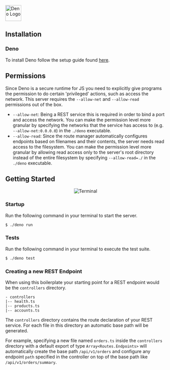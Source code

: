 <a href="https://deno.land"><img src="https://deno.land/logo.svg" alt="Deno Logo" width="50"/></a>

## Installation
### Deno
To install Deno follow the setup guide found [here](https://deno.land/#installation).

## Permissions
Since Deno is a secure runtime for JS you need to explicitly give programs the permission to do certain 'privileged' actions, such as access the network. This server requires the `--allow-net` and `--allow-read` permissions out of the box.

- `--allow-net`: Being a REST service this is required in order to bind a port and access the network. You can make the permission level more granular by specifying the networks that the service has access to (e.g. `--allow-net:0.0.0.0`) in the `./deno` executable.
- `--allow-read`: Since the route manager automatically configures endpoints based on filenames and their contents, the server needs read access to the filesystem. You can make the permission level more granular by allowing read access only to the server's root directory instead of the entire filesystem by specifying `--allow-read=./` in the `./deno` executable. 

## Getting Started
<p align="center"><img src="https://s7.gifyu.com/images/Peek-2020-05-24-17-23.gif" alt="Terminal"/></p>

### Startup
Run the following command in your terminal to start the server.

```bash
$ ./deno run
```

### Tests
Run the following command in your terminal to execute the test suite.

```bash
$ ./deno test
```

### Creating a new REST Endpoint
When using this boilerplate your starting point for a REST endpoint would be the `controllers` directory.

```
- controllers
|-- health.ts
|-- products.ts
|-- accounts.ts
```

The `controllers` directory contains the route declaration of your REST service. For each file in this directory an automatic base path will be generated. 

For example, specifying a new file named `orders.ts` inside the `controllers` directory with a default export of type `Array<Routes.Endpoints>` will automatically create the base path `/api/v1/orders` and configure any endpoint `path` specified in the controller on top of the base path like `/api/v1/orders/summary`.
